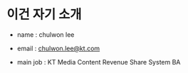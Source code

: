 # 이건 자기 소개

- name : chulwon lee



- email : chulwon.lee@kt.com



- main job : KT Media Content Revenue Share System BA
